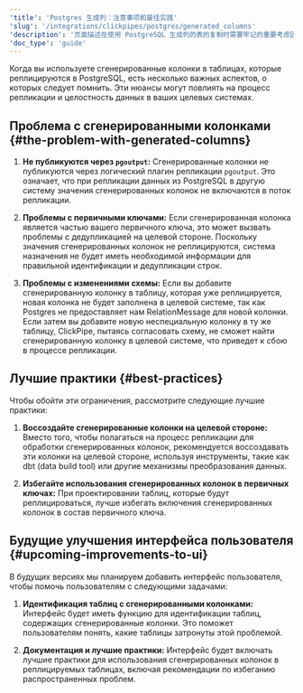 ```yaml
---
'title': 'Postgres 生成列：注意事项和最佳实践'
'slug': '/integrations/clickpipes/postgres/generated_columns'
'description': '页面描述在使用 PostgreSQL 生成列的表的复制时需要牢记的重要考虑因素'
'doc_type': 'guide'
---
```


Когда вы используете сгенерированные колонки в таблицах, которые реплицируются в PostgreSQL, есть несколько важных аспектов, о которых следует помнить. Эти нюансы могут повлиять на процесс репликации и целостность данных в ваших целевых системах.

## Проблема с сгенерированными колонками {#the-problem-with-generated-columns}

1. **Не публикуются через `pgoutput`:** Сгенерированные колонки не публикуются через логический плагин репликации `pgoutput`. Это означает, что при репликации данных из PostgreSQL в другую систему значения сгенерированных колонок не включаются в поток репликации.

2. **Проблемы с первичными ключами:** Если сгенерированная колонка является частью вашего первичного ключа, это может вызвать проблемы с дедупликацией на целевой стороне. Поскольку значения сгенерированных колонок не реплицируются, система назначения не будет иметь необходимой информации для правильной идентификации и дедупликации строк.

3. **Проблемы с изменениями схемы:** Если вы добавите сгенерированную колонку в таблицу, которая уже реплицируется, новая колонка не будет заполнена в целевой системе, так как Postgres не предоставляет нам RelationMessage для новой колонки. Если затем вы добавите новую неспециальную колонку в ту же таблицу, ClickPipe, пытаясь согласовать схему, не сможет найти сгенерированную колонку в целевой системе, что приведет к сбою в процессе репликации.

## Лучшие практики {#best-practices}

Чтобы обойти эти ограничения, рассмотрите следующие лучшие практики:

1. **Воссоздайте сгенерированные колонки на целевой стороне:** Вместо того, чтобы полагаться на процесс репликации для обработки сгенерированных колонок, рекомендуется воссоздавать эти колонки на целевой стороне, используя инструменты, такие как dbt (data build tool) или другие механизмы преобразования данных.

2. **Избегайте использования сгенерированных колонок в первичных ключах:** При проектировании таблиц, которые будут реплицироваться, лучше избегать включения сгенерированных колонок в состав первичного ключа.

## Будущие улучшения интерфейса пользователя {#upcoming-improvements-to-ui}

В будущих версиях мы планируем добавить интерфейс пользователя, чтобы помочь пользователям с следующими задачами:

1. **Идентификация таблиц с сгенерированными колонками:** Интерфейс будет иметь функцию для идентификации таблиц, содержащих сгенерированные колонки. Это поможет пользователям понять, какие таблицы затронуты этой проблемой.

2. **Документация и лучшие практики:** Интерфейс будет включать лучшие практики для использования сгенерированных колонок в реплицируемых таблицах, включая рекомендации по избеганию распространенных проблем.
